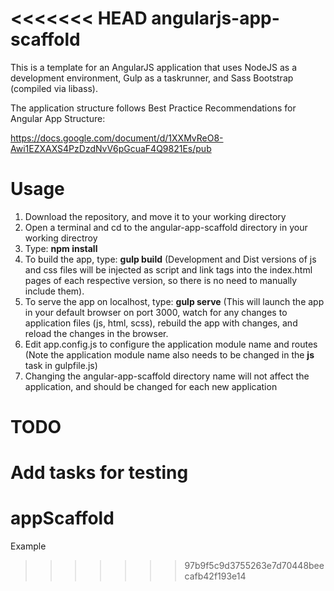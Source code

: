 <<<<<<< HEAD
angularjs-app-scaffold
======================
This is a template for an AngularJS application that uses NodeJS as a development environment, Gulp as a taskrunner, and Sass Bootstrap (compiled via libass).  

The application structure follows Best Practice Recommendations for Angular App Structure:

https://docs.google.com/document/d/1XXMvReO8-Awi1EZXAXS4PzDzdNvV6pGcuaF4Q9821Es/pub


Usage
=====
1. Download the repository, and move it to your working directory
2. Open a terminal and cd to the angular-app-scaffold directory in your working directroy
3. Type: **npm install**
4. To build the app, type: **gulp build** (Development and Dist versions of js and css files will be injected as script and link tags into the index.html pages of each respective version, so there is no need to manually include them).
5. To serve the app on localhost, type: **gulp serve** (This will launch the app in your default browser on port 3000, watch for any changes to application files (js, html, scss), rebuild the app with changes, and reload the changes in the browser.
6. Edit app.config.js to configure the application module name and routes (Note the application module name also needs to be changed in the **js** task in gulpfile.js)
7. Changing the angular-app-scaffold directory name will not affect the application, and should be changed for each new application


TODO
====
Add tasks for testing
=======
# appScaffold
Example
>>>>>>> 97b9f5c9d3755263e7d70448beecafb42f193e14
